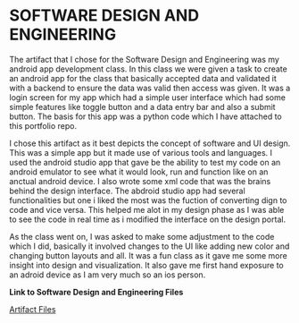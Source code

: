 # SOFTWARE DESIGN AND ENGINEERING

  The artifact that I chose for the Software Design and Engineering was my android app development class. In this class we were given a task to create an android app for the class that basically accepted data and validated it with a backend to ensure the data was valid then access was given. It was a login screen for my app which had a simple user interface which had some simple features like toggle button and a data entry bar and also a submit button. The basis for this app was a python code which I have attached to this portfolio repo.

  I chose this artifact as it best depicts the concept of software and UI design. This was a simple app but it made use of various tools and languages. I used the android studio app that gave be the ability to test my code on an android emulator to see what it would look, run and function like on an anctual android device. I also wrote some xml code that was the brains behind the design interface. The abdroid studio app had several functionalities but one i liked the most was the fuction of converting dign to code and vice versa. This helped me alot in my design phase as I was able to see the code in real time as i modified the interface on the design portal.

  As the class went on, I was asked to make some adjustment to the code which I did, basically it involved changes to the UI like adding new color and changing button layouts and all. It was a fun class as it gave me some more insight into design and visualization. It also gave me first hand exposure to an adroid device as I am very much so an ios person. 
  
**Link to Software Design and Engineering Files**

[Artifact Files](https://github.com/nellieumanah/ePortfolio/tree/gh-pages/Software%20Design%20and%20Engineering)
